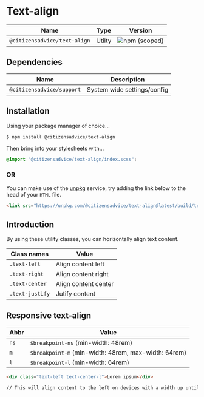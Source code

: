 # Text-align

| Name                         | Type   | Version                                                                      |
|------------------------------|--------|------------------------------------------------------------------------------|
| `@citizensadvice/text-align` | Utilty | ![npm (scoped)](https://img.shields.io/npm/v/@citizensadvice/text-align.svg) |

## Dependencies

| Name                      | Description                 |
|---------------------------|-----------------------------|
| `@citizensadvice/support` | System wide settings/config |

## Installation

Using your package manager of choice...

```shell
$ npm install @citizensadvice/text-align
```
Then bring into your stylesheets with...

```scss
@import "@citizensadvice/text-align/index.scss";
```

### OR

You can make use of the [unpkg](https://unpkg.com) service, try adding the link below to the head of your `HTML` file.

```html
<link src="https://unpkg.com/@citizensadvice/text-align@latest/build/text-align.css" />
```

## Introduction

By using these utility classes, you can horizontally align text content.

| Class names     | Value                |
|-----------------|----------------------|
| `.text-left`    | Align content left   |
| `.text-right`   | Align content right  |
| `.text-center`  | Align content center |
| `.text-justify` | Jutify content       |

## Responsive text-align

| Abbr | Value                                                |
|------|------------------------------------------------------|
| `ns` | `$breakpoint-ns` (min-width: 48rem)                  |
| `m`  | `$breakpoint-m` (min-width: 48rem, max-width: 64rem) |
| `l`  | `$breakpoint-l` (min-width: 64rem)                   |

```html
<div class="text-left text-center-l">Lorem ipsum</div>

// This will align content to the left on devices with a width up until 64rem where upon it will be centered.
```